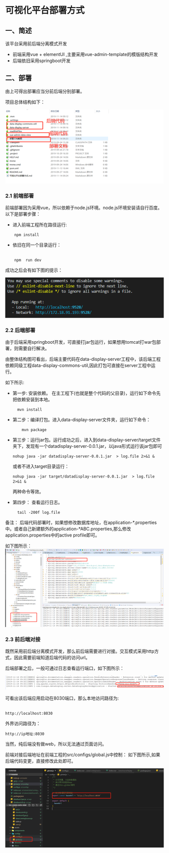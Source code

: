 # 可视化平台部署方式

## 一、简述

该平台采用前后端分离模式开发
- 前端采用vue + elementUI ,主要采用vue-admin-template的模版结构开发
- 后端依旧采用springboot开发

## 二、部署

由上可得出部署应当分前后端分别部署。

项目总体结构如下：

![alt 项目总体结构](./部署文档截图/整体结构介绍.png)

### 2.1 前端部署

前端部署因为采用vue，所以依赖于node.js环境。node.js环境安装请自行百度。
以下是部署步骤：
- 进入前端工程所在路径运行: 
```shell 
    npm install
```
- 依旧在同一个目录运行：
```shell

    npm  run dev
```

成功之后会有如下图的提示：

![alt 部署成功标志](./部署文档截图/前端部署成功标志.png)


### 2.2 后端部署

由于后端采用springboot开发，可直接打jar包运行，如果想用tomcat打war包部署，则需要自行解决。

由整体结构图可看出，后端主要代码在data-display-server工程中，该后端工程依赖同级工程data-display-commons-util,因此打包可直接在server工程中运行。

如下所示:

- 第一步: 安装依赖。
  在主工程下(也就是整个代码的父目录)，运行如下命令先把依赖安装到本地。
  ```shell
    mvn install
  ```

- 第二步：编译打包。进入data-display-server文件夹，运行如下命令：
    ```shell
        mvn package
    ```
- 第三步：运行jar包。运行成功之后，进入到data-display-server/target文件夹下，发现有一个datadisplay-server-0.0.1.jar，以java形式运行该jar包即可
    ```shell
    nohup java -jar datadisplay-server-0.0.1.jar  > log.file 2>&1 &
    ```

    或者不进入target目录运行：

    ```shell
    nohup java -jar target/datadisplay-server-0.0.1.jar  > log.file 2>&1 &
    ```
    两种命令等效。

- 第四步： 查看运行日志。
  ```shell
    tail -200f log.file
  ```


备注：
后端代码部署时，如果想修改数据库地址，在application-*.properties中。或者自己新建额外的application-*ABC.properties,那么修改application.properties中的active profile即可。

如下图所示：
![alt 后端部署时切换环境](./部署文档截图/后端部署切换环境截图.png)

### 2.3 前后端对接

既然采用前后端分离模式开发，那么前后端需要进行对接。交互模式采用http方式，因此需要前端知道后端代码的访问url。

后端部署之后，一般可通过日志查看运行端口，如下图所示：

![alt 后端运行成功标志](./部署文档截图/后端运行成功截图.png)

可看出该后端应用启动在8030端口，那么本地访问路径为:
```shell

http://localhost:8030
```

外界访问路径为：
```
http://ip地址:8030
```

当然，纯后端没有做web，所以无法通过页面访问。


前端对接后端地址在前端工程的src/configs/global.js中控制：
如下图所示,如果后端代码变更，直接修改此处即可。

![alt 前端代码对接后端信息修改处](./部署文档截图/前端对接后端信息截图.png)
